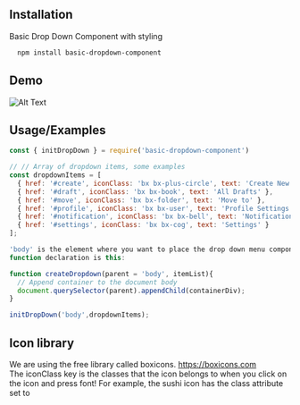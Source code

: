 
## Installation

Basic Drop Down Component with styling

```bash
  npm install basic-dropdown-component

```
    
## Demo

![Alt Text](https://media.giphy.com/media/v1.Y2lkPTc5MGI3NjExMnhqa3NxbWxzdjhsZjFwbHVnb3dnbXphbzZ5eHZtOXVvMG9wa2JvZiZlcD12MV9pbnRlcm5hbF9naWZfYnlfaWQmY3Q9Zw/qMBiR1Kh89PFMI17I2/giphy.gif)

## Usage/Examples

```javascript
const { initDropDown } = require('basic-dropdown-component')

// // Array of dropdown items, some examples
const dropdownItems = [
  { href: '#create', iconClass: 'bx bx-plus-circle', text: 'Create New' },
  { href: '#draft', iconClass: 'bx bx-book', text: 'All Drafts' },
  { href: '#move', iconClass: 'bx bx-folder', text: 'Move to' },
  { href: '#profile', iconClass: 'bx bx-user', text: 'Profile Settings' },
  { href: '#notification', iconClass: 'bx bx-bell', text: 'Notification' },
  { href: '#settings', iconClass: 'bx bx-cog', text: 'Settings' }
];

'body' is the element where you want to place the drop down menu component. 
function declaration is this:

function createDropdown(parent = 'body', itemList){
  // Append container to the document body
  document.querySelector(parent).appendChild(containerDiv);
}

initDropDown('body',dropdownItems);
```


## Icon library

We are using the free library called boxicons. https://boxicons.com \
The iconClass key is the classes that the icon belongs to when you click on the icon and press font! For example, the sushi icon has the class attribute set to <i class='bx bxs-sushi'></i> 
